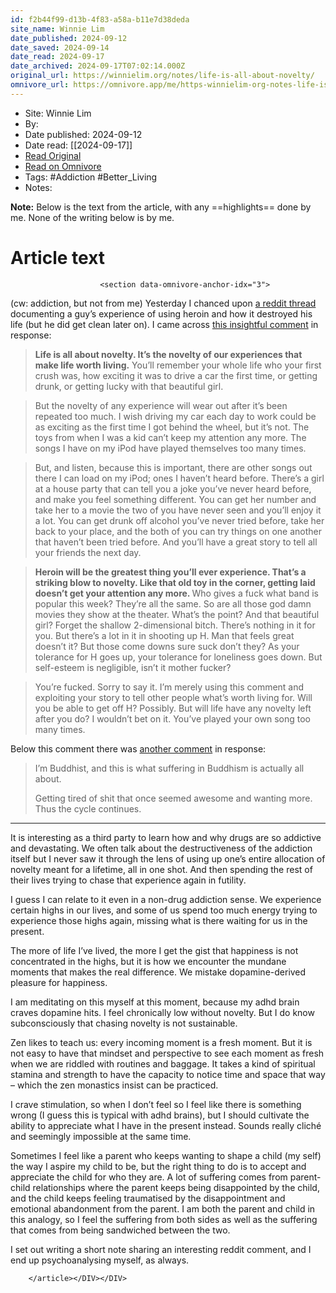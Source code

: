 ```yaml
---
id: f2b44f99-d13b-4f83-a58a-b11e7d38deda
site_name: Winnie Lim
date_published: 2024-09-12
date_saved: 2024-09-14
date_read: 2024-09-17
date_archived: 2024-09-17T07:02:14.000Z
original_url: https://winnielim.org/notes/life-is-all-about-novelty/
omnivore_url: https://omnivore.app/me/https-winnielim-org-notes-life-is-all-about-novelty-191f17d4aa5
---
```


 - Site: Winnie Lim
 - By: 
 - Date published: 2024-09-12
 - Date read: [[2024-09-17]]
 - [Read Original](https://winnielim.org/notes/life-is-all-about-novelty/)
 - [Read on Omnivore](https://omnivore.app/me/https-winnielim-org-notes-life-is-all-about-novelty-191f17d4aa5)
 - Tags:  #Addiction  #Better_Living 
 - Notes: 

**Note:** Below is the text from the article, with any ==highlights== done by me. None of the writing below is by me.

# Article text
<DIV id="readability-content"><DIV data-omnivore-anchor-idx="1" class="page" id="readability-page-1"><article data-omnivore-anchor-idx="2" id="post-7000">
			
						<section data-omnivore-anchor-idx="3">
	
<p data-omnivore-anchor-idx="4">(cw: addiction, but not from me) Yesterday I chanced upon <a data-omnivore-anchor-idx="5" href="https://www.reddit.com/r/BestofRedditorUpdates/comments/wef6hn/the_saga_of_an_average_guy_who_spontaneously/">a reddit thread</a> documenting a guy’s experience of using heroin and how it destroyed his life (but he did get clean later on). I came across <a data-omnivore-anchor-idx="6" href="https://www.reddit.com/r/IAmA/comments/9ohdc/comment/c0dnc04/">this insightful comment</a> in response:</p>



<blockquote data-omnivore-anchor-idx="7">
<p data-omnivore-anchor-idx="8"><strong data-omnivore-anchor-idx="9">Life is all about novelty. It’s the novelty of our experiences that make life worth living.</strong> You’ll remember your whole life who your first crush was, how exciting it was to drive a car the first time, or getting drunk, or getting lucky with that beautiful girl.</p>
</blockquote>







<blockquote data-omnivore-anchor-idx="10">
<p data-omnivore-anchor-idx="11">But the novelty of any experience will wear out after it’s been repeated too much. I wish driving my car each day to work could be as exciting as the first time I got behind the wheel, but it’s not. The toys from when I was a kid can’t keep my attention any more. The songs I have on my iPod have played themselves too many times.</p>
</blockquote>







<blockquote data-omnivore-anchor-idx="12">
<p data-omnivore-anchor-idx="13">But, and listen, because this is important, there are other songs out there I can load on my iPod; ones I haven’t heard before. There’s a girl at a house party that can tell you a joke you’ve never heard before, and make you feel something different. You can get her number and take her to a movie the two of you have never seen and you’ll enjoy it a lot. You can get drunk off alcohol you’ve never tried before, take her back to your place, and the both of you can try things on one another that haven’t been tried before. And you’ll have a great story to tell all your friends the next day.</p>
</blockquote>







<blockquote data-omnivore-anchor-idx="14">
<p data-omnivore-anchor-idx="15"><strong data-omnivore-anchor-idx="16">Heroin will be the greatest thing you’ll ever experience. That’s a striking blow to novelty. Like that old toy in the corner, getting laid doesn’t get your attention any more. </strong>Who gives a fuck what band is popular this week? They’re all the same. So are all those god damn movies they show at the theater. What’s the point? And that beautiful girl? Forget the shallow 2-dimensional bitch. There’s nothing in it for you. But there’s a lot in it in shooting up H. Man that feels great doesn’t it? But those come downs sure suck don’t they? As your tolerance for H goes up, your tolerance for loneliness goes down. But self-esteem is negligible, isn’t it mother fucker?</p>
</blockquote>







<blockquote data-omnivore-anchor-idx="17">
<p data-omnivore-anchor-idx="18">You’re fucked. Sorry to say it. I’m merely using this comment and exploiting your story to tell other people what’s worth living for. Will you be able to get off H? Possibly. But will life have any novelty left after you do? I wouldn’t bet on it. You’ve played your own song too many times.</p>
</blockquote>



<p data-omnivore-anchor-idx="19">Below this comment there was <a data-omnivore-anchor-idx="20" href="https://www.reddit.com/r/IAmA/comments/9ohdc/comment/c0dnit5/">another comment</a> in response:</p>



<blockquote data-omnivore-anchor-idx="21">
<p data-omnivore-anchor-idx="22">I’m Buddhist, and this is what suffering in Buddhism is actually all about.</p>



<p data-omnivore-anchor-idx="23">Getting tired of shit that once seemed awesome and wanting more. Thus the cycle continues.</p>
</blockquote>



<hr data-omnivore-anchor-idx="24">



<p data-omnivore-anchor-idx="25">It is interesting as a third party to learn how and why drugs are so addictive and devastating. We often talk about the destructiveness of the addiction itself but I never saw it through the lens of using up one’s entire allocation of novelty meant for a lifetime, all in one shot. And then spending the rest of their lives trying to chase that experience again in futility. </p>



<p data-omnivore-anchor-idx="26">I guess I can relate to it even in a non-drug addiction sense. We experience certain highs in our lives, and some of us spend too much energy trying to experience those highs again, missing what is there waiting for us in the present. </p>



<p data-omnivore-anchor-idx="27">The more of life I’ve lived, the more I get the gist that happiness is not concentrated in the highs, but it is how we encounter the mundane moments that makes the real difference. We mistake dopamine-derived pleasure for happiness.</p>



<p data-omnivore-anchor-idx="28">I am meditating on this myself at this moment, because my adhd brain craves dopamine hits. I feel chronically low without novelty. But I do know subconsciously that chasing novelty is not sustainable. </p>



<p data-omnivore-anchor-idx="29">Zen likes to teach us: every incoming moment is a fresh moment. But it is not easy to have that mindset and perspective to see each moment as fresh when we are riddled with routines and baggage. It takes a kind of spiritual stamina and strength to have the capacity to notice time and space that way – which the zen monastics insist can be practiced. </p>



<p data-omnivore-anchor-idx="30">I crave stimulation, so when I don’t feel so I feel like there is something wrong (I guess this is typical with adhd brains), but I should cultivate the ability to appreciate what I have in the present instead. Sounds really cliché and seemingly impossible at the same time.</p>



<p data-omnivore-anchor-idx="31">Sometimes I feel like a parent who keeps wanting to shape a child (my self) the way I aspire my child to be, but the right thing to do is to accept and appreciate the child for who they are. A lot of suffering comes from parent-child relationships where the parent keeps being disappointed by the child, and the child keeps feeling traumatised by the disappointment and emotional abandonment from the parent. I am both the parent and child in this analogy, so I feel the suffering from both sides as well as the suffering that comes from being sandwiched between the two.</p>



<p data-omnivore-anchor-idx="32">I set out writing a short note sharing an interesting reddit comment, and I end up psychoanalysing myself, as always.</p>
</section>
		
			 		
		</article></DIV></DIV>